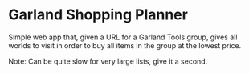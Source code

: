 # Garland Shopping Planner

Simple web app that, given a URL for a Garland Tools group, gives all worlds to visit in order to buy all items in the group at the lowest price.

Note: Can be quite slow for very large lists, give it a second.
